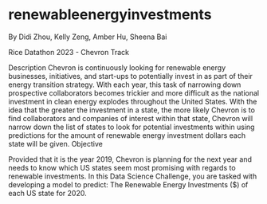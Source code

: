 # renewableenergyinvestments
By Didi Zhou, Kelly Zeng, Amber Hu, Sheena Bai

Rice Datathon 2023 - Chevron Track

Description
Chevron is continuously looking for renewable energy businesses, initiatives, and start-ups to potentially invest in as part of their energy transition strategy. With each year, this task of narrowing down prospective collaborators becomes trickier and more difficult as the national investment in clean energy explodes throughout the United States. With the idea that the greater the investment in a state, the more likely Chevron is to find collaborators and companies of interest within that state, Chevron will narrow down the list of states to look for potential investments within using predictions for the amount of renewable energy investment dollars each state will be given.
Objective

Provided that it is the year 2019, Chevron is planning for the next year and needs to know which US states seem most promising with regards to renewable investments. In this Data Science Challenge, you are tasked with developing a model to predict:
The Renewable Energy Investments ($) of each US state for 2020.

